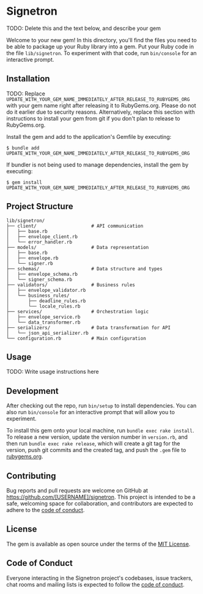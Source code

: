 # Signetron

TODO: Delete this and the text below, and describe your gem

Welcome to your new gem! In this directory, you'll find the files you need to be able to package up your Ruby library into a gem. Put your Ruby code in the file `lib/signetron`. To experiment with that code, run `bin/console` for an interactive prompt.

## Installation

TODO: Replace `UPDATE_WITH_YOUR_GEM_NAME_IMMEDIATELY_AFTER_RELEASE_TO_RUBYGEMS_ORG` with your gem name right after releasing it to RubyGems.org. Please do not do it earlier due to security reasons. Alternatively, replace this section with instructions to install your gem from git if you don't plan to release to RubyGems.org.

Install the gem and add to the application's Gemfile by executing:

    $ bundle add UPDATE_WITH_YOUR_GEM_NAME_IMMEDIATELY_AFTER_RELEASE_TO_RUBYGEMS_ORG

If bundler is not being used to manage dependencies, install the gem by executing:

    $ gem install UPDATE_WITH_YOUR_GEM_NAME_IMMEDIATELY_AFTER_RELEASE_TO_RUBYGEMS_ORG


## Project Structure

```text
lib/signetron/
├── client/                    # API communication
│   ├── base.rb
│   ├── envelope_client.rb
│   └── error_handler.rb
├── models/                    # Data representation
│   ├── base.rb
│   ├── envelope.rb
│   └── signer.rb
├── schemas/                   # Data structure and types
│   ├── envelope_schema.rb
│   └── signer_schema.rb
├── validators/                # Business rules
│   ├── envelope_validator.rb
│   └── business_rules/
│       ├── deadline_rules.rb
│       └── locale_rules.rb
├── services/                  # Orchestration logic
│   ├── envelope_service.rb
│   └── data_transformer.rb
├── serializers/               # Data transformation for API
│   └── json_api_serializer.rb
└── configuration.rb           # Main configuration
```

## Usage

TODO: Write usage instructions here

## Development

After checking out the repo, run `bin/setup` to install dependencies. You can also run `bin/console` for an interactive prompt that will allow you to experiment.

To install this gem onto your local machine, run `bundle exec rake install`. To release a new version, update the version number in `version.rb`, and then run `bundle exec rake release`, which will create a git tag for the version, push git commits and the created tag, and push the `.gem` file to [rubygems.org](https://rubygems.org).

## Contributing

Bug reports and pull requests are welcome on GitHub at https://github.com/[USERNAME]/signetron. This project is intended to be a safe, welcoming space for collaboration, and contributors are expected to adhere to the [code of conduct](https://github.com/[USERNAME]/signetron/blob/master/CODE_OF_CONDUCT.md).

## License

The gem is available as open source under the terms of the [MIT License](https://opensource.org/licenses/MIT).

## Code of Conduct

Everyone interacting in the Signetron project's codebases, issue trackers, chat rooms and mailing lists is expected to follow the [code of conduct](https://github.com/[USERNAME]/signetron/blob/master/CODE_OF_CONDUCT.md).
